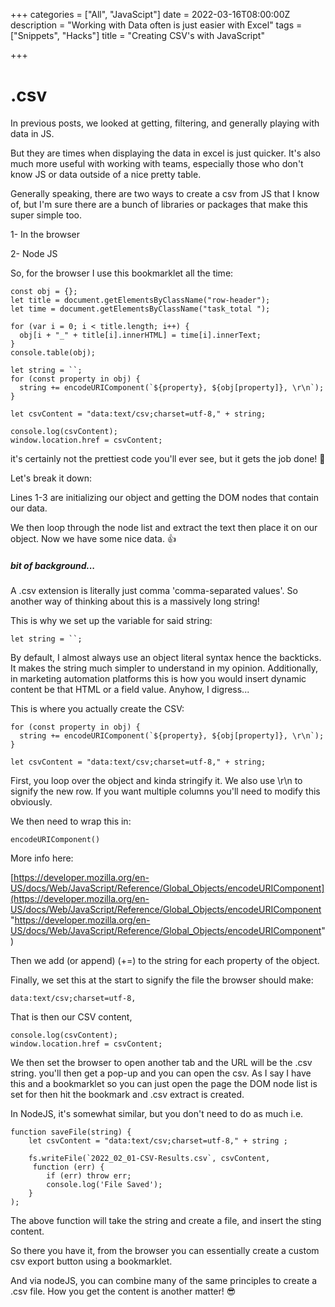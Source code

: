+++
categories = ["All", "JavaScipt"]
date = 2022-03-16T08:00:00Z
description = "Working with Data often is just easier with Excel"
tags = ["Snippets", "Hacks"]
title = "Creating CSV's with JavaScript"

+++
# .csv

In previous posts, we looked at getting, filtering, and generally playing with data in JS.

But they are times when displaying the data in excel is just quicker. It's also much more useful with working with teams, especially those who don't know JS or data outside of a nice pretty table.

Generally speaking, there are two ways to create a csv from JS that I know of, but I'm sure there are a bunch of libraries or packages that make this super simple too.

1- In the browser

2- Node JS

So, for the browser I use this bookmarklet all the time:

    const obj = {};
    let title = document.getElementsByClassName("row-header");
    let time = document.getElementsByClassName("task_total ");

    for (var i = 0; i < title.length; i++) {
      obj[i + "_" + title[i].innerHTML] = time[i].innerText;
    }
    console.table(obj);

    let string = ``;
    for (const property in obj) {
      string += encodeURIComponent(`${property}, ${obj[property]}, \r\n`);
    }

    let csvContent = "data:text/csv;charset=utf-8," + string;

    console.log(csvContent);
    window.location.href = csvContent;

it's certainly not the prettiest code you'll ever see, but it gets the job done! 🤣

Let's break it down:

Lines 1-3 are initializing our object and getting the DOM nodes that contain our data.

We then loop through the node list and extract the text then place it on our object. Now we have some nice data. 👍

##### bit of background...

A .csv extension is literally just comma 'comma-separated values'. So another way of thinking about this is a massively long string!

This is why we set up the variable for said string:

    let string = ``;

By default, I almost always use an object literal syntax hence the backticks. It makes the string much simpler to understand in my opinion. Additionally, in marketing automation platforms this is how you would insert dynamic content be that HTML or a field value. Anyhow, I digress...

This is where you actually create the CSV:

    for (const property in obj) {
      string += encodeURIComponent(`${property}, ${obj[property]}, \r\n`);
    }

    let csvContent = "data:text/csv;charset=utf-8," + string;

First, you loop over the object and kinda stringify it. We also use \\r\\n to signify the new row. If you want multiple columns you'll need to modify this obviously.

We then need to wrap this in:

    encodeURIComponent()

More info here:

[https://developer.mozilla.org/en-US/docs/Web/JavaScript/Reference/Global_Objects/encodeURIComponent](https://developer.mozilla.org/en-US/docs/Web/JavaScript/Reference/Global_Objects/encodeURIComponent "https://developer.mozilla.org/en-US/docs/Web/JavaScript/Reference/Global_Objects/encodeURIComponent")

Then we add (or append) (+=) to the string for each property of the object.

Finally, we set this at the start to signify the file the browser should make:

    data:text/csv;charset=utf-8,

That is then our CSV content,

    console.log(csvContent);
    window.location.href = csvContent;

We then set the browser to open another tab and the URL will be the .csv string. you'll then get a pop-up and you can open the csv. As I say I have this and a bookmarklet so you can just open the page the DOM node list is set for then hit the bookmark and .csv extract is created.

In NodeJS, it's somewhat similar, but you don't need to do as much i.e.

    function saveFile(string) {
        let csvContent = "data:text/csv;charset=utf-8," + string ;

        fs.writeFile(`2022_02_01-CSV-Results.csv`, csvContent,
         function (err) {
            if (err) throw err;
            console.log('File Saved');
        }
    );

The above function will take the string and create a file, and insert the sting content.

So there you have it, from the browser you can essentially create a custom csv export button using a bookmarklet.

And via nodeJS, you can combine many of the same principles to create a .csv file. How you get the content is another matter! 😎
